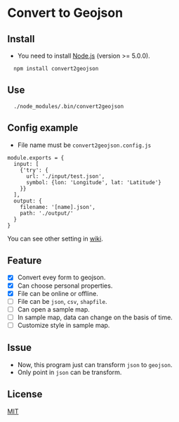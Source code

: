 # Convert to Geojson

## Install

- You need to install [Node.js](https://nodejs.org/en/) (version >= 5.0.0).

```
  npm install convert2geojson
```

## Use

```
  ./node_modules/.bin/convert2geojson
```

## Config example

- File name must be `convert2geojson.config.js`

```
module.exports = { 
  input: [
    {'try': {
      url: './input/test.json',
      symbol: {lon: 'Longitude', lat: 'Latitude'}
    }}  
  ],  
  output: {
    filename: '[name].json',
    path: './output/'
  }   
}
```
You can see other setting in [wiki](https://github.com/HsuTing/convert2geojson/wiki/convert2geojson.config.js).

## Feature

- [x] Convert evey form to geojson.
- [x] Can choose personal properties.
- [x] File can be online or offline.
- [ ] File can be `json`, `csv`, `shapfile`.
- [ ] Can open a sample map.
- [ ] In sample map, data can change on the basis of time.
- [ ] Customize style in sample map.

## Issue

- Now, this program just can transform `json` to `geojson`.
- Only point in `json` can be transform.

## License

[MIT](https://github.com/HsuTing/convert2geojson/blob/master/LICENSE)
